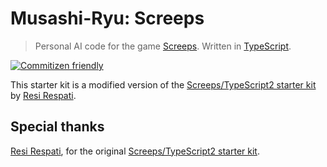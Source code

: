 # Musashi-Ryu: Screeps

> Personal AI code for the game [Screeps](https://screeps.com/). Written in [TypeScript](http://www.typescriptlang.org/).

[![Commitizen friendly](https://img.shields.io/badge/commitizen-friendly-brightgreen.svg)](http://commitizen.github.io/cz-cli/)

This starter kit is a modified version of the [Screeps/TypeScript2 starter kit](https://github.com/resir014/screeps) by [Resi Respati](https://github.com/resir014).

## Special thanks

[Resi Respati](https://github.com/resir014), for the original [Screeps/TypeScript2 starter kit](https://github.com/resir014/screeps).
